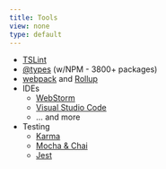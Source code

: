 ```yaml
---
title: Tools
view: none
type: default
---
```


- [TSLint](https://palantir.github.io/tslint/)
- [@types](https://www.npmjs.com/search?q=%40types) (w/NPM - 3800+ packages)
- [webpack](https://github.com/TypeStrong/ts-loader) and [Rollup](https://github.com/rollup/rollup-plugin-typescript)
- IDEs
  - [WebStorm](https://www.jetbrains.com/help/webstorm/typescript.html)
  - [Visual Studio Code](https://code.visualstudio.com/docs/languages/typescript)
  - &hellip; and more
- Testing
  - [Karma](https://www.npmjs.com/package/karma-typescript)
  - [Mocha & Chai](https://journal.artfuldev.com/unit-testing-node-applications-with-typescript-using-mocha-and-chai-384ef05f32b2)
  - [Jest](https://github.com/kulshekhar/ts-jest)